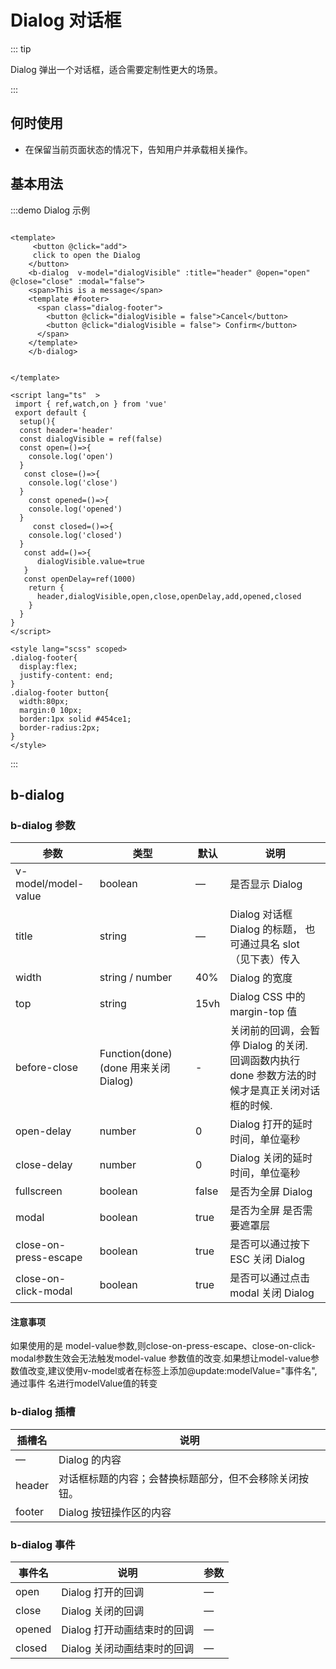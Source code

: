 # Dialog 对话框

::: tip

Dialog 弹出一个对话框，适合需要定制性更大的场景。

:::

## 何时使用

+ 在保留当前页面状态的情况下，告知用户并承载相关操作。

## 基本用法

:::demo Dialog 示例

```vue

<template>
     <button @click="add">
     click to open the Dialog
    </button>
    <b-dialog  v-model="dialogVisible" :title="header" @open="open" @close="close" :modal="false">
    <span>This is a message</span>
    <template #footer>
      <span class="dialog-footer">
        <button @click="dialogVisible = false">Cancel</button>
        <button @click="dialogVisible = false"> Confirm</button>
      </span>
    </template>
    </b-dialog>


</template>

<script lang="ts"  >
 import { ref,watch,on } from 'vue'
 export default {
  setup(){
  const header='header'
  const dialogVisible = ref(false)
  const open=()=>{
    console.log('open')
  }
   const close=()=>{
    console.log('close')
  }
    const opened=()=>{
    console.log('opened')
  }
     const closed=()=>{
    console.log('closed')
  }
   const add=()=>{
      dialogVisible.value=true
   }
   const openDelay=ref(1000)
    return {
      header,dialogVisible,open,close,openDelay,add,opened,closed
    }
  }
}
</script>

<style lang="scss" scoped>
.dialog-footer{
  display:flex;
  justify-content: end;
}
.dialog-footer button{
  width:80px;
  margin:0 10px;
  border:1px solid #454ce1;
  border-radius:2px;
}
</style>
```

:::

## b-dialog

### b-dialog 参数

| 参数 | 类型 | 默认 | 说明 |
| ---- | ---- | ---- | ---- |
| v-model/model-value | boolean |  —    | 是否显示 Dialog |
| title | string |  —    | Dialog 对话框 Dialog 的标题， 也可通过具名 slot （见下表）传入 |
| width |string / number| 40%| Dialog 的宽度  |
| top | string | 15vh | Dialog CSS 中的 margin-top 值  |
| before-close | Function(done) (done 用来关闭 Dialog) | - | 关闭前的回调，会暂停 Dialog 的关闭. 回调函数内执行 done 参数方法的时候才是真正关闭对话框的时候. |
| open-delay | number | 0 | Dialog 打开的延时时间，单位毫秒 |
| close-delay | number | 0 | Dialog 关闭的延时时间，单位毫秒 |
| fullscreen | boolean | false | 是否为全屏 Dialog |
| modal | boolean | true | 是否为全屏 是否需要遮罩层 |
| close-on-press-escape | boolean | true | 是否可以通过按下 ESC 关闭 Dialog |
| close-on-click-modal | boolean | true | 是否可以通过点击 modal 关闭 Dialog |




#### 注意事项
  如果使用的是 model-value参数,则close-on-press-escape、close-on-click-modal参数生效会无法触发model-value
  参数值的改变.如果想让model-value参数值改变,建议使用v-model或者在标签上添加@update:modelValue="事件名",通过事件
  名进行modelValue值的转变


### b-dialog 插槽

| 插槽名 | 说明 |
| ---- | ---- |
|   — |  Dialog 的内容  |
| header |对话框标题的内容；会替换标题部分，但不会移除关闭按钮。 |
| footer | Dialog 按钮操作区的内容|

### b-dialog 事件

| 事件名 | 说明 | 参数  |
| ---- | ---- | ---- | 
| open | Dialog 打开的回调 |  —    |
| close | Dialog 关闭的回调 |  —    | 
| opened | Dialog 打开动画结束时的回调 |  —    |
| closed | Dialog 关闭动画结束时的回调 |  —    | 
